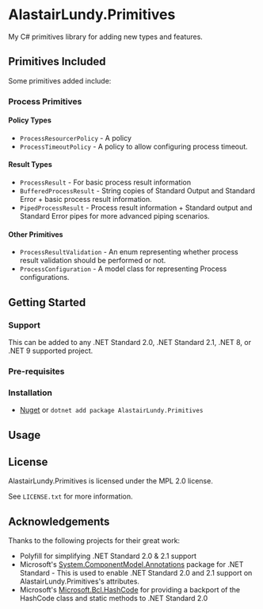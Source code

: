 # AlastairLundy.Primitives
My C# primitives library for adding new types and features.

## Primitives Included 
Some primitives added include:

### Process Primitives

#### Policy Types
* ``ProcessResourcerPolicy`` - A policy 
* ``ProcessTimeoutPolicy`` - A policy to allow configuring process timeout. 

#### Result Types
* ``ProcessResult`` - For basic process result information
* ``BufferedProcessResult`` - String copies of Standard Output and Standard Error + basic process result information.
* ``PipedProcessResult`` - Process result information + Standard output and Standard Error pipes for more advanced piping scenarios.

#### Other Primitives
* ``ProcessResultValidation`` - An enum representing whether process result validation should be performed or not.
* ``ProcessConfiguration`` - A model class for representing Process configurations.


## Getting Started

### Support
This can be added to any .NET Standard 2.0, .NET Standard 2.1, .NET 8, or .NET 9 supported project.

### Pre-requisites

### Installation
* [Nuget](https://nuget.org/packages/AlastairLundy.Primitives) or ``dotnet add package AlastairLundy.Primitives``


## Usage


## License
AlastairLundy.Primitives is licensed under the MPL 2.0 license.

See ``LICENSE.txt`` for more information.

## Acknowledgements
Thanks to the following projects for their great work:

* Polyfill for simplifying .NET Standard 2.0 & 2.1 support
* Microsoft's [System.ComponentModel.Annotations](https://www.nuget.org/packages/System.ComponentModel.Annotations) package for .NET Standard - This is used to enable .NET Standard 2.0 and 2.1 support on AlastairLundy.Primitives's attributes.
* Microsoft's [Microsoft.Bcl.HashCode](https://github.com/dotnet/maintenance-packages) for providing a backport of the HashCode class and static methods to .NET Standard 2.0
